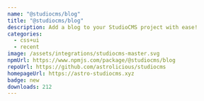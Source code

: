 ```yaml
---
name: "@studiocms/blog"
title: "@studiocms/blog"
description: Add a blog to your StudioCMS project with ease!
categories:
  - css+ui
  - recent
image: /assets/integrations/studiocms-master.svg
npmUrl: https://www.npmjs.com/package/@studiocms/blog
repoUrl: https://github.com/astrolicious/studiocms
homepageUrl: https://astro-studiocms.xyz
badge: new
downloads: 212
---
```

